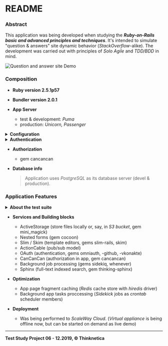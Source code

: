 # README

### Abstract
This application was being developed when studying the ***Ruby-on-Rails basic and advanced principles and techniques***. It's intended to simulate "question & answers" site dynamic behavior (_StackOverflow_-alike). The development was carried out with principles of _Solo Agile_ and _TDD/BDD_ in mind.

![Question and answer site Demo](../demo_assets/demo/ror-pro.gif?raw=true) 

### Composition
* __Ruby version 2.5.1p57__

* __Bundler version 2.0.1__

* __App Server__
  - test & development: _Puma_
  - production: _Unicorn, Passenger_

<details>
  <summary><b>Configuration</b></summary>
 
+ rails 5.2.3
+ rack 2.0.7
+ slim 4.0.1
+ cocoon 1.2.14
+ thinking-sphinx 4.4.1
+ capybara 3.29.0
+ rspec-core 3.8.2
+ rspec-rails 3.8.2
</details>
  
<details>
<summary><b>Authentication</b></summary>
  
+ gem devise
+ gem omniauth
   + gem omniauth-github
   + gem omniauth-vkontakte
</details>
     
* __Authorization__
   - gem cancancan
  
* __Database info__
  > Application uses _PostgreSQL_ as its database server (devel & production). 

### Application Features



<details>
<summary><b>About the test suite</b></summary>
  
- These are some gems that do needed\helped to perform effective testing with _Rspec_:

   + gem capybara
   + gem selenium-webdriver
   + gem rspec-rails
   + gem factory_bot_rails
   + gem letter-opener
   + gem shoulda-matchers
   + gem launchy
   + gem capybara-email
   + gem with_model
 
 - **Acceptance and integration** tests have been written to check if the app works well from the user's
 perspective: creation, editing, deleting of questions and answers, adding links or attach files, voting,
 searching, adding subscription or comment, selecting the best answer, giving awards.
 - **Unit** tests have been written to test different parts of application in isolation: controllers,
 models, REST API, services, mailers.
 - **To run** a full bunch (more than 500) of tests, invoke the following from the app working directory:
 > $rspec spec/ 
</details>   

* __Services and Building blocks__
  - ActiveStorage (store files locally or, say, in _S3 bucket_, gem mini_magick)
  - Nested forms (gem cocoon)
  - Slim / Skim (template editors, gems slim-rails, skim)
  - ActionCable (pub/sub model)
  - OAuth (authentication, gems omniauth, -github, -vkonakte)
  - CanCanCan (authorization in app, gem cancancan)
  - Background job processing (gems sidekiq, whenever)
  - Sphinx (full-text indexed search, gem thinking-sphinx) 

* __Optimization__
  - App page fragment caching (_Redis_ cache store with _hiredis_ driver)
  - Background app tasks proccessing (_Sidekick_ jobs as _crontab_ scheduler members)

* __Deployment__ 
  - Was being performed to _ScaleWay Cloud_.
  (_Virtual appliance_ is being offline now, but can be started on demand as live demo) 

<hr>

__Test Study Project 06 - 12.2019, <span>&#169;</span> Thinknetica__
